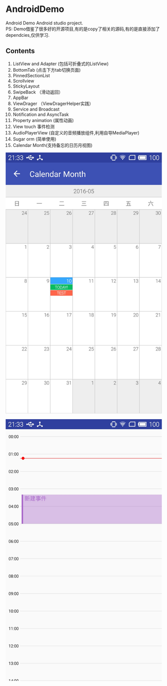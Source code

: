 # AndroidDemo
Android Demo Android studio project.<br/>
PS: Demo借鉴了很多好的开源项目,有的是copy了相关的源码,有的是直接添加了dependcies,仅供学习.

Contents
---
1. ListView and Adapter (包括可折叠式的ListView)
2. BottomTab (点击下方tab切换页面)
3. PinnedSectionList
4. Scrollview
5. StickyLayout
6. SwipeBack （滑动返回）
7. AppBar
8. ViewDrager （ViewDragerHelper实践）
9. Service and Broadcast
10. Notification and AsyncTask
11. Property animation (属性动画)
12. View touch 事件检测
13. AudioPlayerView (自定义的音频播放组件,利用自导MediaPlayer)
14. Sugar orm (简单使用)
15. Calendar Month(支持备忘的日历月视图)

![Calendar Month](screenshots/calendar_month.jpg)

![Calendar Day](screenshots/calendar_day.jpg)


